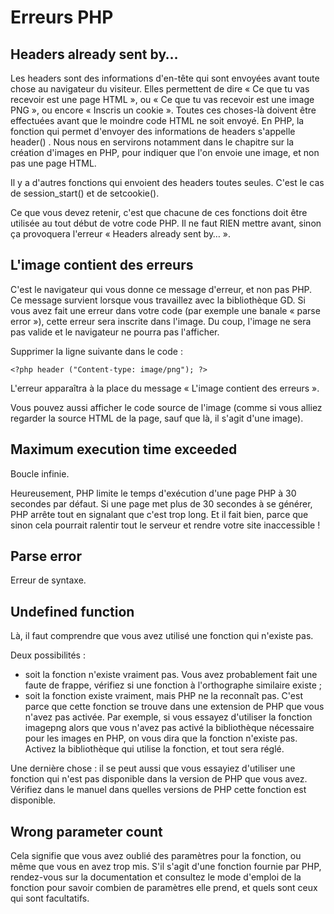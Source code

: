 # Erreurs PHP

## Headers already sent by…

Les headers sont des informations d'en-tête qui sont envoyées avant toute chose au navigateur du visiteur. Elles permettent de dire « Ce que tu vas recevoir est une page HTML », ou « Ce que tu vas recevoir est une image PNG », ou encore « Inscris un cookie ».
Toutes ces choses-là doivent être effectuées avant que le moindre code HTML ne soit envoyé. En PHP, la fonction qui permet d'envoyer des informations de headers s'appelle header()  . Nous nous en servirons notamment dans le chapitre sur la création d'images en PHP, pour indiquer que l'on envoie une image, et non pas une page HTML.

Il y a d'autres fonctions qui envoient des headers toutes seules. C'est le cas de session_start()  et de setcookie().

Ce que vous devez retenir, c'est que chacune de ces fonctions doit être utilisée au tout début de votre code PHP. Il ne faut RIEN mettre avant, sinon ça provoquera l'erreur « Headers already sent by… ».

## L'image contient des erreurs

C'est le navigateur qui vous donne ce message d'erreur, et non pas PHP.
Ce message survient lorsque vous travaillez avec la bibliothèque GD. Si vous avez fait une erreur dans votre code (par exemple une banale « parse error »), cette erreur sera inscrite dans l'image. Du coup, l'image ne sera pas valide et le navigateur ne pourra pas l'afficher.

Supprimer la ligne suivante dans le code :
```
<?php header ("Content-type: image/png"); ?>
```
L'erreur apparaîtra à la place du message « L'image contient des erreurs ».

Vous pouvez aussi afficher le code source de l'image (comme si vous alliez regarder la source HTML de la page, sauf que là, il s'agit d'une image).

## Maximum execution time exceeded

Boucle infinie.

Heureusement, PHP limite le temps d'exécution d'une page PHP à 30 secondes par défaut. Si une page met plus de 30 secondes à se générer, PHP arrête tout en signalant que c'est trop long. Et il fait bien, parce que sinon cela pourrait ralentir tout le serveur et rendre votre site inaccessible !

## Parse error

Erreur de syntaxe.

## Undefined function

Là, il faut comprendre que vous avez utilisé une fonction qui n'existe pas.

Deux possibilités :

- soit la fonction n'existe vraiment pas. Vous avez probablement fait une faute de frappe, vérifiez si une fonction à l'orthographe similaire existe ;
- soit la fonction existe vraiment, mais PHP ne la reconnaît pas. C'est parce que cette fonction se trouve dans une extension de PHP que vous n'avez pas activée. Par exemple, si vous essayez d'utiliser la fonction imagepng  alors que vous n'avez pas activé la bibliothèque nécessaire pour les images en PHP, on vous dira que la fonction n'existe pas. Activez la bibliothèque qui utilise la fonction, et tout sera réglé.

Une dernière chose : il se peut aussi que vous essayiez d'utiliser une fonction qui n'est pas disponible dans la version de PHP que vous avez.
Vérifiez dans le manuel dans quelles versions de PHP cette fonction est disponible.

## Wrong parameter count

Cela signifie que vous avez oublié des paramètres pour la fonction, ou même que vous en avez trop mis. S'il s'agit d'une fonction fournie par PHP, rendez-vous sur la documentation et consultez le mode d'emploi de la fonction pour savoir combien de paramètres elle prend, et quels sont ceux qui sont facultatifs.

